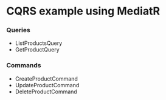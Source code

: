 # CQRS example using MediatR

### Queries
* ListProductsQuery
* GetProductQuery

### Commands
* CreateProductCommand
* UpdateProductCommand
* DeleteProductCommand

